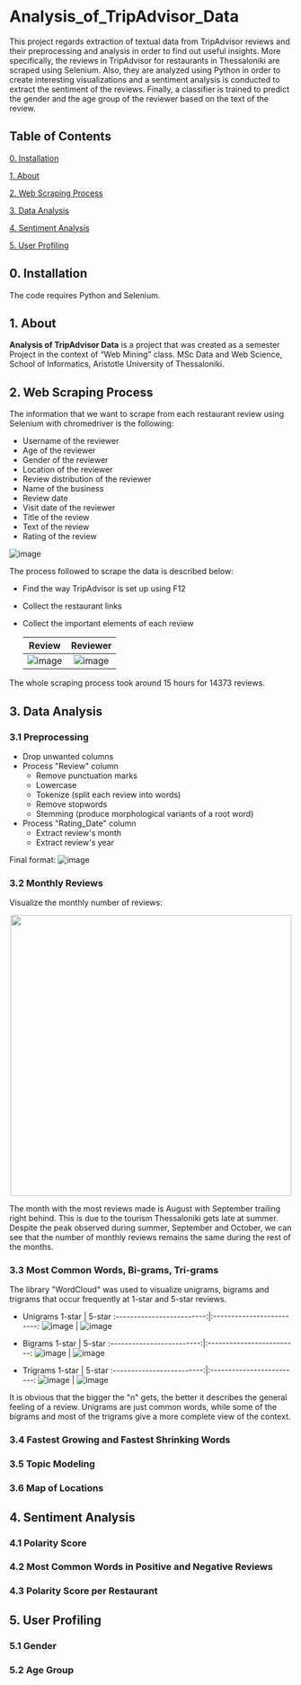 # Analysis_of_TripAdvisor_Data
This project regards extraction of textual data from TripAdvisor reviews and their preprocessing and analysis in order to find out useful insights. More specifically, the reviews in TripAdvisor for restaurants in Thessaloniki are scraped using Selenium. Also, they are analyzed using Python in order to create interesting visualizations and a sentiment analysis is conducted to extract the sentiment of the reviews. Finally, a classifier is trained to predict the gender and the age group of the reviewer based on the text of the review.

## Table of Contents

[0. Installation](https://github.com/vickypar/Analysis_of_TripAdvisor_Data#0-installation)

[1. About](https://github.com/vickypar/Analysis_of_TripAdvisor_Data#1-about)

[2. Web Scraping Process](https://github.com/vickypar/Analysis_of_TripAdvisor_Data#2-web-scraping-process)

[3. Data Analysis](https://github.com/vickypar/Analysis_of_TripAdvisor_Data#3-data-analysis)

[4. Sentiment Analysis](https://github.com/vickypar/Analysis_of_TripAdvisor_Data#4-sentiment-analysis)

[5. User Profiling](https://github.com/vickypar/Analysis_of_TripAdvisor_Data#5-user-profiling)


## 0. Installation 

The code requires Python and Selenium.

## 1. About

**Analysis of TripAdvisor Data** is a project that was created as a semester Project in the context of “Web Mining” class.
MSc Data and Web Science, School of Informatics, Aristotle University of Thessaloniki.

## 2. Web Scraping Process

The information that we want to scrape from each restaurant review using Selenium with chromedriver is the following:
- Username of the reviewer
- Age of the reviewer
- Gender of the reviewer
- Location of the reviewer
- Review distribution of the reviewer
- Name of the business
- Review date
- Visit date of the reviewer
- Title of the review
- Text of the review
- Rating of the review

![image](https://user-images.githubusercontent.com/95586847/180650940-99ea59bc-c78c-481f-aed4-f7e588224148.png)

The process followed to scrape the data is described below:
- Find the way TripAdvisor is set up using F12
- Collect the restaurant links
- Collect the important elements of each review 

  Review             |  Reviewer
  :-------------------------:|:-------------------------:
  ![image](https://user-images.githubusercontent.com/95586847/180652283-ba69e0e6-3c01-49c2-81db-d2d46033b270.png)  |  ![image](https://user-images.githubusercontent.com/95586847/180652293-143ed578-2415-47ed-8fff-808f309675f5.png)

The whole scraping process took around 15 hours for 14373 reviews.

## 3. Data Analysis

### 3.1 Preprocessing 
- Drop unwanted columns
- Process "Review" column
  - Remove punctuation marks
  - Lowercase
  - Tokenize (split each review into words)
  - Remove stopwords
  - Stemming (produce morphological variants of a root word)
- Process "Rating_Date" column
  - Extract review's month 
  - Extract review's year

Final format:
![image](https://user-images.githubusercontent.com/95586847/180653391-b4747f1d-81be-4308-8d02-c5ac59e003fc.png)

### 3.2 Monthly Reviews
Visualize the monthly number of reviews:

<center><img src="https://user-images.githubusercontent.com/95586847/180653719-ea37a8a2-03c2-48cf-852a-a72c1dd39e2a.png" width="500"></center>

The month with the most reviews made is August with September trailing right behind. This is due to the tourism Thessaloniki gets late at summer.
Despite the peak observed during summer, September and October, we can see that the
number of monthly reviews remains the same during the rest of the months.

### 3.3 Most Common Words, Bi-grams, Tri-grams
The library "WordCloud" was used to visualize unigrams, bigrams and trigrams that occur frequently at 1-star and 5-star reviews.
- Unigrams
  1-star             |  5-star
  :-------------------------:|:-------------------------:
  ![image](https://user-images.githubusercontent.com/95586847/180654770-2e3d2e93-3cbd-434a-9526-45448c80112b.png) |  ![image](https://user-images.githubusercontent.com/95586847/180654828-091083c3-afd0-4b14-a175-e4198324fbbc.png)

- Bigrams
  1-star             |  5-star
  :-------------------------:|:-------------------------:
  ![image](https://user-images.githubusercontent.com/95586847/180654787-87f3e4c9-e06d-46c0-b405-0371010302d0.png)  |  ![image](https://user-images.githubusercontent.com/95586847/180654838-f1e737cc-96cf-4078-bcb9-74ac53c166b2.png)


- Trigrams
  1-star             |  5-star
  :-------------------------:|:-------------------------:
  ![image](https://user-images.githubusercontent.com/95586847/180654801-6c14bc94-01d9-44cf-aa1a-0da743b3d19f.png) |  ![image](https://user-images.githubusercontent.com/95586847/180654854-d6f4367a-6ed4-412d-985e-fb241caa2a47.png)


It is obvious that the bigger the "n" gets, the better it describes the general feeling of a review.
Unigrams are just common words, while some of the bigrams and most of the trigrams give a
more complete view of the context. 

### 3.4 Fastest Growing and Fastest Shrinking Words
### 3.5 Topic Modeling 
### 3.6 Map of Locations


## 4. Sentiment Analysis 

### 4.1 Polarity Score
### 4.2 Most Common Words in Positive and Negative Reviews 
### 4.3 Polarity Score per Restaurant 

## 5. User Profiling

### 5.1 Gender
### 5.2 Age Group

